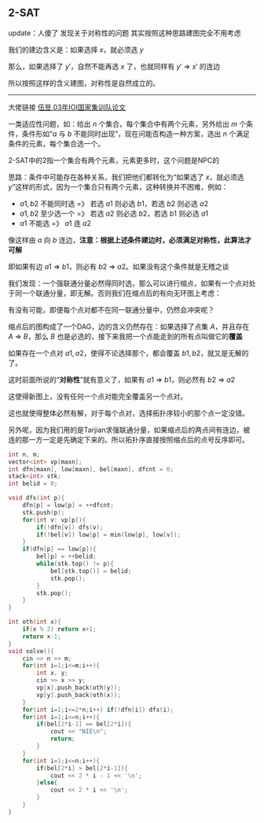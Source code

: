 ## 2-SAT

update：人傻了 发现关于对称性的问题 其实按照这种思路建图完全不用考虑

我们的建边含义是：如果选择 $x$，就必须选 $y$

那么，如果选择了 $y'$，自然不能再选 $x$ 了，也就同样有 $y'$ => $x'$ 的连边

所以按照这样的含义建图，对称性是自然成立的。

---

大佬链接 [伍昱,03年IOI国家集训队论文](https://blog.csdn.net/zixiaqian/article/details/4492926)

一类适应性问题，如：给出 $n$ 个集合，每个集合中有两个元素，另外给出 $m$ 个条件，条件形如“$a$ 与 $b$ 不能同时出现”，现在问能否构造一种方案，选出 $n$ 个满足条件的元素，每个集合选一个。

2-SAT中的2指一个集合有两个元素，元素更多时，这个问题是NPC的

思路：条件中可能存在各种关系，我们把他们都转化为“如果选了 $x$，就必须选 $y$”这样的形式，因为一个集合只有两个元素，这种转换并不困难，例如：

- $a1,b2$ 不能同时选 =》 若选 $a1$ 则必选 $b1$，若选 $b2$ 则必选 $a2$
- $a1,b2$ 至少选一个 =》 若选 $a2$ 则必选 $b2$，若选 $b1$ 则必选 $a1$
- $a1$ 不能选 =》 $a1$ 连 $a2$

像这样由 $a$ 向 $b$ 连边，**注意：根据上述条件建边时，必须满足对称性，此算法才可解**

即如果有边 $a1$ => $b$1，则必有 $b2$ => $a2$。如果没有这个条件就是无稽之谈

我们发现：一个强联通分量必然得同时选，那么可以进行缩点，如果有一个点对处于同一个联通分量，即无解。否则我们在缩点后的有向无环图上考虑：

有没有可能，即便每个点对都不在同一联通分量中，仍然会冲突呢？

缩点后的图构成了一个DAG，边的含义仍然存在：如果选择了点集 $A$，并且存在 $A$ => $B$，那么 $B$ 也是必选的，接下来我把一个点能走到的所有点叫做它的**覆盖**

如果存在一个点对 $a1,a2$，使得不论选择那个，都会覆盖 $b1,b2$，就又是无解的了。

这时前面所说的“**对称性**”就有意义了，如果有 $a1$ => $b1$，则必然有 $b2$ => $a2$

这使得新图上，没有任何一个点对能完全覆盖另一个点对。

这也就使得整体必然有解，对于每个点对，选择拓扑序较小的那个点一定没错。



另外呢，因为我们用的是Tarjian求强联通分量，如果缩点后的两点间有连边，被连的那一方一定是先确定下来的。所以拓扑序直接按照缩点后的点号反序即可。

```c++
int n, m;
vector<int> vp[maxn];
int dfn[maxn], low[maxn], bel[maxn], dfcnt = 0;
stack<int> stk;
int belid = 0;

void dfs(int p){
    dfn[p] = low[p] = ++dfcnt;
    stk.push(p);
    for(int v: vp[p]){
        if(!dfn[v]) dfs(v);
        if(!bel[v]) low[p] = min(low[p], low[v]);
    }
    if(dfn[p] == low[p]){
        bel[p] = ++belid;
        while(stk.top() != p){
            bel[stk.top()] = belid;
            stk.pop();
        }
        stk.pop();
    }
}

int oth(int x){
    if(x % 2) return x+1;
    return x-1;
}
void solve(){
    cin >> n >> m;
    for(int i=1;i<=m;i++){
        int x, y;
        cin >> x >> y;
        vp[x].push_back(oth(y));
        vp[y].push_back(oth(x));
    }
    for(int i=1;i<=2*n;i++) if(!dfn[i]) dfs(i);
    for(int i=1;i<=n;i++){
        if(bel[2*i-1] == bel[2*i]){
            cout << "NIE\n";
            return;
        }
    }
    for(int i=1;i<=n;i++){
        if(bel[2*i] > bel[2*i-1]){
            cout << 2 * i - 1 << '\n';
        }else{
            cout << 2 * i << '\n';
        }
    }
}
```

